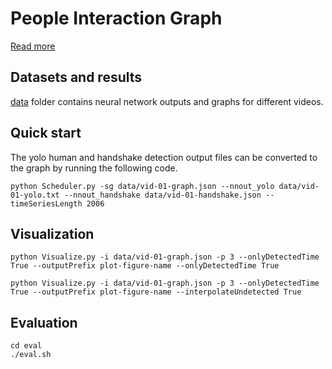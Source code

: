 # People Interaction Graph


[Read more](https://covid.eng.pdn.ac.lk/research#vision) 

## Datasets and results

[data](./data) folder contains neural network outputs and graphs for different videos.

## Quick start

The yolo human and handshake detection output files can be converted to the graph by running the following code.
```
python Scheduler.py -sg data/vid-01-graph.json --nnout_yolo data/vid-01-yolo.txt --nnout_handshake data/vid-01-handshake.json --timeSeriesLength 2006
```


## Visualization
```
python Visualize.py -i data/vid-01-graph.json -p 3 --onlyDetectedTime True --outputPrefix plot-figure-name --onlyDetectedTime True

python Visualize.py -i data/vid-01-graph.json -p 3 --onlyDetectedTime True --outputPrefix plot-figure-name --interpolateUndetected True
```


## Evaluation
```
cd eval
./eval.sh
```